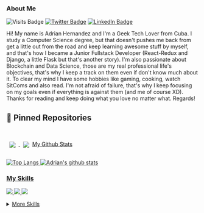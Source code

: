  ### About Me

![Visits Badge](https://badges.pufler.dev/visits/adrianhdez929/adrianhdez929)
[![Twitter Badge](https://img.shields.io/badge/Twitter-Profile-informational?style=flat&logo=twitter&logoColor=white&color=1CA2F1)](https://twitter.com/ahdez929)
[![LinkedIn Badge](https://img.shields.io/badge/LinkedIn-Profile-informational?style=flat&logo=linkedin&logoColor=white&color=0D76A8)](https://www.linkedin.com/in/adrian-hernandez-719271175/)

Hi! My name is Adrian Hernandez and I'm a Geek Tech Lover from Cuba. I study a Computer Science degree, but that doesn't pushes me back from get a little out from the road and keep learning awesome stuff by myself, and that's how I became a Junior Fullstack Developer (React-Redux and Django, a little Flask but that's another story). I'm also passionate about Blockchain and Data Science, those are my real professional life's objectives, that's why I keep a track on them even if don't know much about it. To clear my mind I have some hobbies like gaming, cooking, watch SitComs and also read. I'm not afraid of failure, that's why I keep focusing on my goals even if everything is against them (and me of course XD). Thanks for reading and keep doing what you love no matter what. Regards!

## 📌 Pinned Repositories

<br>

<a href="https://https://github.com/adrianhdez929/crw-sweeper">
  <img align="center" style="margin:1rem 0.5rem" src="https://github-readme-stats.vercel.app/api/pin/?username=adrianhdez929&repo=crw-sweeper />
</a>

<br>

<a href="https://https://github.com/adrianhdez929/crown-crawler">
  <img align="center" style="margin:1rem 0.5rem" src="https://github-readme-stats.vercel.app/api/pin/?username=adrianhdez929&repo=crown-crawler />
</a>

<br>

### My Github Stats

![Top Langs](https://github-readme-stats.vercel.app/api/top-langs/?username=adrianhdez929)
![Adrian's github stats](https://github-readme-stats.vercel.app/api?username=adrianhdez929)

### My Skills

![](https://img.shields.io/badge/Code-React-informational?style=flat&logo=react&logoColor=white&color=4AB197)
![](https://img.shields.io/badge/Code-Redux-informational?style=flat&logo=Redux&logoColor=white&color=4AB197)
![](https://img.shields.io/badge/Code-Django-informational?style=flat&logo=django&logoColor=white&color=4AB197)

<details>
<summary>More Skills</summary>

![](https://img.shields.io/badge/Style-HTML-informational?style=flat&logo=html5&logoColor=white&color=4AB197)
![](https://img.shields.io/badge/Style-CSS-informational?style=flat&logo=css3&logoColor=white&color=4AB197)
![](https://img.shields.io/badge/Code-JavaScript-informational?style=flat&logo=JavaScript&logoColor=white&color=4AB197)
![](https://img.shields.io/badge/Style-Tailwind-informational?style=flat&logo=Tailwind-CSS&logoColor=white&color=4AB197)
![](https://img.shields.io/badge/Code-MySQL-informational?style=flat&logo=MySQL&logoColor=white&color=4AB197)
![](https://img.shields.io/badge/Code-PostgreSQL-informational?style=flat&logo=PostgreSQL&logoColor=white&color=4AB197)
![](https://img.shields.io/badge/Code-Python-informational?style=flat&logo=python&logoColor=white&color=4AB197)

<br>

![](https://img.shields.io/badge/Tools-GitHub-informational?style=flat&logo=GitHub&logoColor=white&color=4AB197)
![](https://img.shields.io/badge/Tools-GitLab-informational?style=flat&logo=GitLab&logoColor=white&color=4AB197)
![](https://img.shields.io/badge/Tools-Docker-informational?style=flat&logo=docker&logoColor=white&color=4AB197)
![](https://img.shields.io/badge/Tools-NPM-informational?style=flat&logo=npm&logoColor=white&color=4AB197)
![](https://img.shields.io/badge/Tools-Yarn-informational?style=flat&logo=yarn&logoColor=white&color=4AB197)

</details>


<!--
**adrianhdez929/adrianhdez929** is a ✨ _special_ ✨ repository because its `README.md` (this file) appears on your GitHub profile.

Here are some ideas to get you started:

- 🔭 I’m currently working on ...
- 🌱 I’m currently learning ...
- 👯 I’m looking to collaborate on ...
- 🤔 I’m looking for help with ...
- 💬 Ask me about ...
- 📫 How to reach me: ...
- 😄 Pronouns: ...
- ⚡ Fun fact: ...
-->

